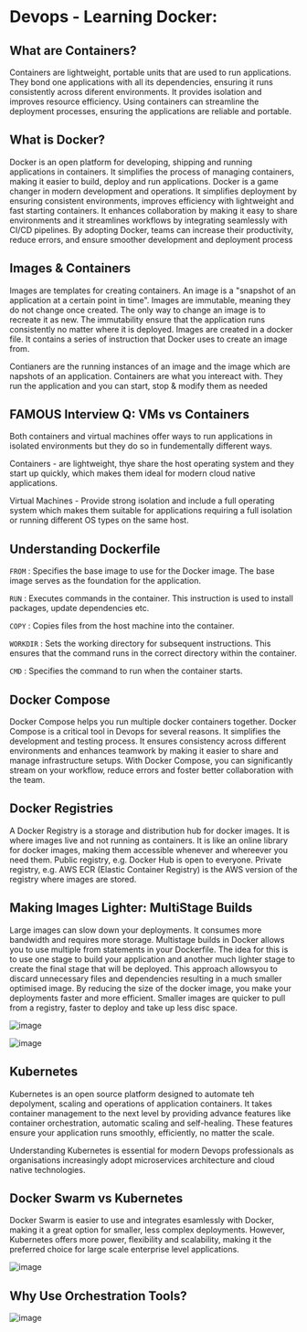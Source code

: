 # Devops - Learning Docker:

## What are Containers?

Containers are lightweight, portable units that are used to run applications. They bond one applications with all its dependencies, ensuring it runs consistently across diferent environments. It provides isolation and improves resource efficiency. Using containers can streamline the deployment processes, ensuring the applications are reliable and portable. 

## What is Docker? 

Docker is an open platform for developing, shipping and running applications in containers. It simplifies the process of managing containers, making it easier to build, deploy and run applications. Docker is a game changer in modern development and operations. It simplifies deployment by ensuring consistent environments, improves efficiency with lightweight and fast starting containers. It enhances collaboration by making it easy to share environments and it streamlines workflows by integrating seamlessly with CI/CD pipelines. By adopting Docker, teams can increase their productivity, reduce errors, and ensure smoother development and deployment process

## Images & Containers

Images are templates for creating containers. An image is a "snapshot of an application at a certain point in time". Images are immutable, meaning they do not change once created. The only way to change an image is to recreate it as new. The immutability ensure that the application runs consistently no matter where it is deployed. Images are created in a docker file. It contains a series of instruction that Docker uses to create an image from. 

Contianers are the running instances of an image and the image which are napshots of an application. Containers are what you intereact with. They run the application and you can start, stop & modify them as needed

## FAMOUS Interview Q: VMs vs Containers

Both containers and virtual machines offer ways to run applications in isolated environments but they do so in fundementally different ways. 

Containers - are lightweight, thye share the host operating system and they start up quickly, which makes them ideal for modern cloud native applications. 

Virtual Machines - Provide strong isolation and include a full operating system which makes them suitable for applications requiring a full isolation or running different OS types on the same host. 

## Understanding Dockerfile

`FROM` : Specifies the base image to use for the Docker image. The base image serves as the foundation for the application. 

`RUN` : Executes commands in the container. This instruction is used to install packages, update dependencies etc. 

`COPY` : Copies files from the host machine into the container.

`WORKDIR` : Sets the working directory for subsequent instructions. This ensures that the command runs in the correct                    directory within the container.

`CMD` : Specifies the command to run when the container starts.

## Docker Compose

Docker Compose helps you run multiple docker containers together. Docker Compose is a critical tool in Devops for several reasons. It simplifies the development and testing process. It ensures consistency across different environments and enhances teamwork by making it easier to share and manage infrastructure setups. With Docker Compose, you can significantly stream on your workflow, reduce errors and foster better collaboration with the team.

## Docker Registries

A Docker Registry is a storage and distribution hub for docker images. It is where images live and not running as containers. It is like an online library for docker images, making them accessible whenever and whereever you need them. Public registry, e.g. Docker Hub is open to everyone. Private registry, e.g. AWS ECR (Elastic Container Registry) is the AWS version of the registry where images are stored. 

## Making Images Lighter: MultiStage Builds

Large images can slow down your deployments. It consumes more bandwidth and requires more storage. Multistage builds in Docker allows you to use multiple from statements in your Dockerfile. The idea for this is to use one stage to build your application and another much lighter stage to create the final stage that will be deployed. This approach allowsyou to discard unnecessary files and dependencies resulting in a much smaller optimised image. By reducing the size of the docker image, you make your deployments faster and more efficient. Smaller images are quicker to pull from a registry, faster to deploy and take up less disc space. 

![image](https://github.com/user-attachments/assets/3855a772-0b67-43a7-9328-ec3e2137f7f5)

![image](https://github.com/user-attachments/assets/f20250b4-f8a9-4252-9552-aff4ef039da9)

## Kubernetes 

Kubernetes is an open source platform designed to automate teh depolyment, scaling and operations of application containers. It takes container management to the next level by providing advance features like container orchestration, automatic scaling and self-healing. These features ensure your application runs smoothly, efficiently, no matter the scale. 

Understanding Kubernetes is essential for modern Devops professionals as organisations increasingly adopt microservices architecture and cloud native technologies.

## Docker Swarm vs Kubernetes

Docker Swarm is easier to use and integrates esamlessly with Docker, making it a great option for smaller, less complex deployments. However, Kubernetes offers more power, flexibility and scalability, making it the preferred choice for large scale enterprise level applications. 

![image](https://github.com/user-attachments/assets/56c896bc-453c-44db-841a-45cdac701c63)

## Why Use Orchestration Tools?

![image](https://github.com/user-attachments/assets/a01413ec-b903-4aed-8772-cc9845c9e6fc)


